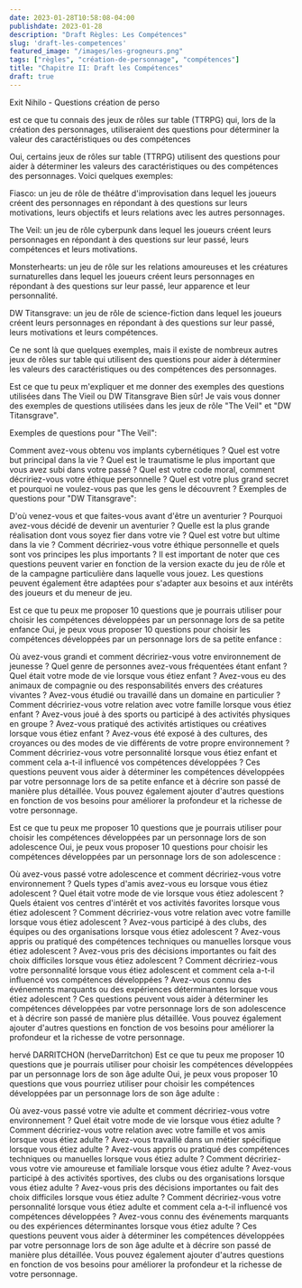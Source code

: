 ```yaml
---
date: 2023-01-28T10:58:08-04:00
publishdate: 2023-01-28
description: "Draft Règles: Les Compétences"
slug: 'draft-les-competences'
featured_image: "/images/les-grogneurs.png"
tags: ["règles", "création-de-personnage", "compétences"]
title: "Chapitre II: Draft les Compétences"
draft: true
---
```


Exit Nihilo - Questions création de perso

est ce que tu connais des jeux de rôles sur table (TTRPG) qui, lors de la création des personnages, utiliseraient des questions pour déterminer la valeur des caractéristiques ou des compétences

Oui, certains jeux de rôles sur table (TTRPG) utilisent des questions pour aider à déterminer les valeurs des caractéristiques ou des compétences des personnages. Voici quelques exemples:

Fiasco: un jeu de rôle de théâtre d'improvisation dans lequel les joueurs créent des personnages en répondant à des questions sur leurs motivations, leurs objectifs et leurs relations avec les autres personnages.

The Veil: un jeu de rôle cyberpunk dans lequel les joueurs créent leurs personnages en répondant à des questions sur leur passé, leurs compétences et leurs motivations.

Monsterhearts: un jeu de rôle sur les relations amoureuses et les créatures surnaturelles dans lequel les joueurs créent leurs personnages en répondant à des questions sur leur passé, leur apparence et leur personnalité.

DW Titansgrave: un jeu de rôle de science-fiction dans lequel les joueurs créent leurs personnages en répondant à des questions sur leur passé, leurs motivations et leurs compétences.

Ce ne sont là que quelques exemples, mais il existe de nombreux autres jeux de rôles sur table qui utilisent des questions pour aider à déterminer les valeurs des caractéristiques ou des compétences des personnages.



Est ce que tu peux m'expliquer et me donner des exemples des questions utilisées dans The Vieil ou DW Titansgrave
Bien sûr! Je vais vous donner des exemples de questions utilisées dans les jeux de rôle "The Veil" et "DW Titansgrave".

Exemples de questions pour "The Veil":

Comment avez-vous obtenu vos implants cybernétiques ?
Quel est votre but principal dans la vie ?
Quel est le traumatisme le plus important que vous avez subi dans votre passé ?
Quel est votre code moral, comment décririez-vous votre éthique personnelle ?
Quel est votre plus grand secret et pourquoi ne voulez-vous pas que les gens le découvrent ?
Exemples de questions pour "DW Titansgrave":

D'où venez-vous et que faites-vous avant d'être un aventurier ?
Pourquoi avez-vous décidé de devenir un aventurier ?
Quelle est la plus grande réalisation dont vous soyez fier dans votre vie ?
Quel est votre but ultime dans la vie ?
Comment décririez-vous votre éthique personnelle et quels sont vos principes les plus importants ?
Il est important de noter que ces questions peuvent varier en fonction de la version exacte du jeu de rôle et de la campagne particulière dans laquelle vous jouez. Les questions peuvent également être adaptées pour s'adapter aux besoins et aux intérêts des joueurs et du meneur de jeu.



Est ce que tu peux me proposer 10 questions que je pourrais utiliser pour choisir les compétences développées par un personnage lors de sa petite enfance
Oui, je peux vous proposer 10 questions pour choisir les compétences développées par un personnage lors de sa petite enfance :

Où avez-vous grandi et comment décririez-vous votre environnement de jeunesse ?
Quel genre de personnes avez-vous fréquentées étant enfant ?
Quel était votre mode de vie lorsque vous étiez enfant ?
Avez-vous eu des animaux de compagnie ou des responsabilités envers des créatures vivantes ?
Avez-vous étudié ou travaillé dans un domaine en particulier ?
Comment décririez-vous votre relation avec votre famille lorsque vous étiez enfant ?
Avez-vous joué à des sports ou participé à des activités physiques en groupe ?
Avez-vous pratiqué des activités artistiques ou créatives lorsque vous étiez enfant ?
Avez-vous été exposé à des cultures, des croyances ou des modes de vie différents de votre propre environnement ?
Comment décririez-vous votre personnalité lorsque vous étiez enfant et comment cela a-t-il influencé vos compétences développées ?
Ces questions peuvent vous aider à déterminer les compétences développées par votre personnage lors de sa petite enfance et à décrire son passé de manière plus détaillée. Vous pouvez également ajouter d'autres questions en fonction de vos besoins pour améliorer la profondeur et la richesse de votre personnage.



Est ce que tu peux me proposer 10 questions que je pourrais utiliser pour choisir les compétences développées par un personnage lors de son adolescence
Oui, je peux vous proposer 10 questions pour choisir les compétences développées par un personnage lors de son adolescence :

Où avez-vous passé votre adolescence et comment décririez-vous votre environnement ?
Quels types d'amis avez-vous eu lorsque vous étiez adolescent ?
Quel était votre mode de vie lorsque vous étiez adolescent ?
Quels étaient vos centres d'intérêt et vos activités favorites lorsque vous étiez adolescent ?
Comment décririez-vous votre relation avec votre famille lorsque vous étiez adolescent ?
Avez-vous participé à des clubs, des équipes ou des organisations lorsque vous étiez adolescent ?
Avez-vous appris ou pratiqué des compétences techniques ou manuelles lorsque vous étiez adolescent ?
Avez-vous pris des décisions importantes ou fait des choix difficiles lorsque vous étiez adolescent ?
Comment décririez-vous votre personnalité lorsque vous étiez adolescent et comment cela a-t-il influencé vos compétences développées ?
Avez-vous connu des événements marquants ou des expériences déterminantes lorsque vous étiez adolescent ?
Ces questions peuvent vous aider à déterminer les compétences développées par votre personnage lors de son adolescence et à décrire son passé de manière plus détaillée. Vous pouvez également ajouter d'autres questions en fonction de vos besoins pour améliorer la profondeur et la richesse de votre personnage.




hervé DARRITCHON (herveDarritchon)
Est ce que tu peux me proposer 10 questions que je pourrais utiliser pour choisir les compétences développées par un personnage lors de son âge adulte
Oui, je peux vous proposer 10 questions que vous pourriez utiliser pour choisir les compétences développées par un personnage lors de son âge adulte :

Où avez-vous passé votre vie adulte et comment décririez-vous votre environnement ?
Quel était votre mode de vie lorsque vous étiez adulte ?
Comment décririez-vous votre relation avec votre famille et vos amis lorsque vous étiez adulte ?
Avez-vous travaillé dans un métier spécifique lorsque vous étiez adulte ?
Avez-vous appris ou pratiqué des compétences techniques ou manuelles lorsque vous étiez adulte ?
Comment décririez-vous votre vie amoureuse et familiale lorsque vous étiez adulte ?
Avez-vous participé à des activités sportives, des clubs ou des organisations lorsque vous étiez adulte ?
Avez-vous pris des décisions importantes ou fait des choix difficiles lorsque vous étiez adulte ?
Comment décririez-vous votre personnalité lorsque vous étiez adulte et comment cela a-t-il influencé vos compétences développées ?
Avez-vous connu des événements marquants ou des expériences déterminantes lorsque vous étiez adulte ?
Ces questions peuvent vous aider à déterminer les compétences développées par votre personnage lors de son âge adulte et à décrire son passé de manière plus détaillée. Vous pouvez également ajouter d'autres questions en fonction de vos besoins pour améliorer la profondeur et la richesse de votre personnage.
